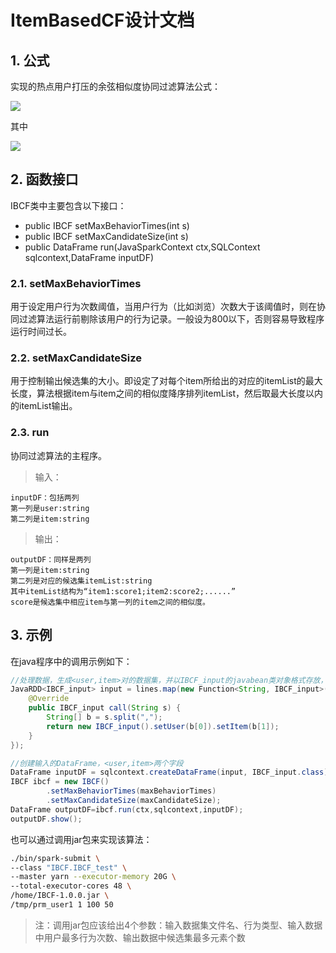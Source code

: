 # ItemBasedCF设计文档

## 1. 公式

实现的热点用户打压的余弦相似度协同过滤算法公式：

<img src="http://www.forkosh.com/mathtex.cgi? \Large $$sim(I_i,I_j)=\frac{\sum_{u\in\left( {U_{I_i}}\cap{U_{I_j}}\right)}\frac{1}{W_u}}{\sqrt{\sum_{v\in{U_{I_i}}}\frac{1}{W_v}\sum_{w\in{U_{I_j}}}\frac{1}{W_w}}}$$
">

其中

<img src="http://www.forkosh.com/mathtex.cgi? \Large $${W_u}=\frac{1}{\log(1+\left|{u}\right|)}$$
">

## 2. 函数接口

IBCF类中主要包含以下接口：

  - public IBCF setMaxBehaviorTimes(int s)
  - public IBCF setMaxCandidateSize(int s)
  - public DataFrame run(JavaSparkContext ctx,SQLContext sqlcontext,DataFrame inputDF)

### 2.1. setMaxBehaviorTimes

用于设定用户行为次数阈值，当用户行为（比如浏览）次数大于该阈值时，则在协同过滤算法运行前剔除该用户的行为记录。一般设为800以下，否则容易导致程序运行时间过长。

### 2.2. setMaxCandidateSize

用于控制输出候选集的大小。即设定了对每个item所给出的对应的itemList的最大长度，算法根据item与item之间的相似度降序排列itemList，然后取最大长度以内的itemList输出。

### 2.3. run

协同过滤算法的主程序。

>输入：

    inputDF：包括两列
    第一列是user:string
    第二列是item:string

>输出：

    outputDF：同样是两列
    第一列是item:string
    第二列是对应的候选集itemList:string
    其中itemList结构为“item1:score1;item2:score2;......”
    score是候选集中相应item与第一列的item之间的相似度。

## 3. 示例

在java程序中的调用示例如下：

```java
//处理数据，生成<user,item>对的数据集，并以IBCF_input的javabean类对象格式存放，方便后面转换为dataFrame格式
JavaRDD<IBCF_input> input = lines.map(new Function<String, IBCF_input>() {
    @Override
    public IBCF_input call(String s) {
        String[] b = s.split(",");
        return new IBCF_input().setUser(b[0]).setItem(b[1]);
    }
});

//创建输入的DataFrame，<user,item>两个字段
DataFrame inputDF = sqlcontext.createDataFrame(input, IBCF_input.class);
IBCF ibcf = new IBCF()
        .setMaxBehaviorTimes(maxBehaviorTimes)
        .setMaxCandidateSize(maxCandidateSize);
DataFrame outputDF=ibcf.run(ctx,sqlcontext,inputDF);
outputDF.show();
```

也可以通过调用jar包来实现该算法：
```sh
./bin/spark-submit \
--class "IBCF.IBCF_test" \
--master yarn --executor-memory 20G \
--total-executor-cores 48 \
/home/IBCF-1.0.0.jar \
/tmp/prm_user1 1 100 50
```
>注：调用jar包应该给出4个参数：输入数据集文件名、行为类型、输入数据中用户最多行为次数、输出数据中候选集最多元素个数
